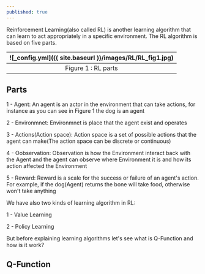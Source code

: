 ```yaml
---
published: true
---
```

Reinforcement Learning(also called RL) is another learning algorithm that can learn to act appropriately in a specific environment. The RL algorithm is based on five parts.

|![_config.yml]({{ site.baseurl }}/images/RL/RL_fig1.jpg)|
|:--:| 
| Figure 1 : RL parts|


## Parts

1 - Agent: An agent is an actor in the environment that can take actions, for instance as you can see in Figure 1 the dog is an agent

2 - Environmnet: Environmnet is place that the agent exist and operates

3 - Actions(Action space): Action space is a set of possible actions that the agent can make(The action space can be discrete or continuous)

4 - Oobservation: Observation is how the Environment interact back with the Agent and the agent can observe where Environment it is and how its action affected the Environment

5 - Reward: Reward is a scale for the success or failure of an agent's action. For example, if the dog(Agent) returns the bone will take food,  otherwise won't take anything

We have also two kinds of learning algorithm in RL:

1 - Value Learning

2 - Policy Learning

But before explaining learning algorithms let's see what is Q-Function and how is it work?

## Q-Function



